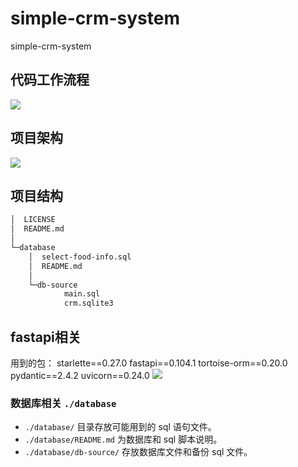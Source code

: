 # simple-crm-system
simple-crm-system

## 代码工作流程

![](./readme_img/代码工作流程.png)

## 项目架构

![](./readme_img/项目架构.png)

## 项目结构

```txt
│  LICENSE
│  README.md
│
└─database
    │  select-food-info.sql
    │  README.md
    │
    └─db-source
            main.sql
            crm.sqlite3

```
## fastapi相关
用到的包：
starlette==0.27.0
fastapi==0.104.1
tortoise-orm==0.20.0
pydantic==2.4.2
uvicorn==0.24.0
![](./readme_img/请求.png)


### 数据库相关 `./database`

- `./database/` 目录存放可能用到的 sql 语句文件。
- `./database/README.md` 为数据库和 sql 脚本说明。
- `./database/db-source/` 存放数据库文件和备份 sql 文件。



